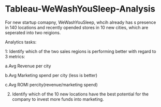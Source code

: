 # Tableau-WeWashYouSleep-Analysis
For new startup comapny, WeWashYouSleep, whcih already has s presence in 140 locations and recently opended stores in 10 new cities, which are seperated into two reigions.

Analytics tasks:

1: Identify which of the two sales regions is performing better with regard to 3 metrics:

  a.Avg Revenue per city
  
  b.Avg Marketing spend per city (less is better)
  
  c.Avg ROMI percity(revenue/marketing spend)
 
 
2. Identify which of the 10 new locations have the best potential for the company to invest more funds into marketing.
